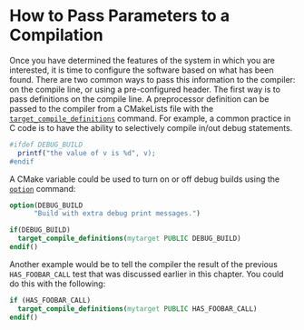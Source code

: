 # How to Pass Parameters to a Compilation
Once you have determined the features of the system in which you are interested, it is time to configure the software based on what has been found. There are two common ways to pass this information to the compiler: on the compile line, or using a pre-configured header. The first way is to pass definitions on the compile line. A preprocessor definition can be passed to the compiler from a CMakeLists file with the [`target_compile_definitions`](https://cmake.org/cmake/help/latest/command/target_compile_definitions.html#command:target_compile_definitions) command. For example, a common practice in C code is to have the ability to selectively compile in/out debug statements.
```cmake
#ifdef DEBUG_BUILD
  printf("the value of v is %d", v);
#endif
```

A CMake variable could be used to turn on or off debug builds using the [`option`](https://cmake.org/cmake/help/latest/command/option.html#command:option) command:
```cmake
option(DEBUG_BUILD
      "Build with extra debug print messages.")

if(DEBUG_BUILD)
  target_compile_definitions(mytarget PUBLIC DEBUG_BUILD)
endif()
```

Another example would be to tell the compiler the result of the previous `HAS_FOOBAR_CALL` test that was discussed earlier in this chapter. You could do this with the following:
```cmake
if (HAS_FOOBAR_CALL)
  target_compile_definitions(mytarget PUBLIC HAS_FOOBAR_CALL)
endif()
```
